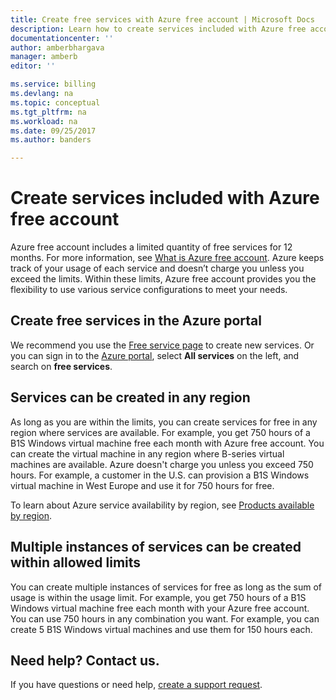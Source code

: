 ```yaml
---
title: Create free services with Azure free account | Microsoft Docs
description: Learn how to create services included with Azure free account. 
documentationcenter: ''
author: amberbhargava
manager: amberb
editor: ''

ms.service: billing
ms.devlang: na
ms.topic: conceptual
ms.tgt_pltfrm: na
ms.workload: na
ms.date: 09/25/2017
ms.author: banders

---
```

# Create services included with Azure free account

Azure free account includes a limited quantity of free services for 12 months. For more information, see [What is Azure free account](https://azure.microsoft.com/free/free-account-faq/). Azure keeps track of your usage of each service and doesn’t charge you unless you exceed the limits. Within these limits, Azure free account provides you the flexibility to use various service configurations to meet your needs. 

## Create free services in the Azure portal
We recommend you use the [Free service page](https://go.microsoft.com/fwlink/?linkid=859151) to create new services. Or you can sign in to the [Azure portal](https://portal.azure.com), select **All services** on the left, and search on **free services**. 

## Services can be created in any region
As long as you are within the limits, you can create services for free in any region where services are available. For example, you get 750 hours of a B1S Windows virtual machine free each month with Azure free account. You can create the virtual machine in any region where B-series virtual machines are available. Azure doesn't charge you unless you exceed 750 hours. For example, a customer in the U.S. can provision a B1S Windows virtual machine in West Europe and use it for 750 hours for free. 

To learn about Azure service availability by region, see [Products available by region](https://azure.microsoft.com/regions/services/).

## Multiple instances of services can be created within allowed limits
You can create multiple instances of services for free as long as the sum of usage is within the usage limit. For example, you get 750 hours of a B1S Windows virtual machine free each month with your Azure free account. You can use 750 hours in any combination you want. For example, you can create 5 B1S Windows virtual machines and use them for 150 hours each. 

## Need help? Contact us.

If you have questions or need help, [create a support request](https://portal.azure.com/#blade/Microsoft_Azure_Support/HelpAndSupportBlade/newsupportrequest).
